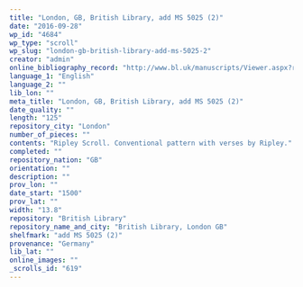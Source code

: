 ```yaml
---
title: "London, GB, British Library, add MS 5025 (2)"
date: "2016-09-28"
wp_id: "4684"
wp_type: "scroll"
wp_slug: "london-gb-british-library-add-ms-5025-2"
creator: "admin"
online_bibliography_record: "http://www.bl.uk/manuscripts/Viewer.aspx?ref=add_ms_5025_f002ar"
language_1: "English"
language_2: ""
lib_lon: ""
meta_title: "London, GB, British Library, add MS 5025 (2)"
date_quality: ""
length: "125"
repository_city: "London"
number_of_pieces: ""
contents: "Ripley Scroll. Conventional pattern with verses by Ripley."
completed: ""
repository_nation: "GB"
orientation: ""
description: ""
prov_lon: ""
date_start: "1500"
prov_lat: ""
width: "13.8"
repository: "British Library"
repository_name_and_city: "British Library, London GB"
shelfmark: "add MS 5025 (2)"
provenance: "Germany"
lib_lat: ""
online_images: ""
_scrolls_id: "619"
---
```



